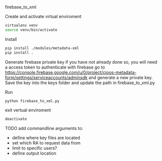 firebase_to_xml

Create and activate virtual enviroment
```bash
virtualenv venv
source venv/bin/activate
```

Install
```bash
pip install ./modules/metadata-xml
pip install .
```

Generate firebase private key
if you have not already done so, you will need a access token to authenticate with firebase
go to https://console.firebase.google.com/u/0/project/cioos-metadata-form/settings/serviceaccounts/adminsdk
and generate a new private key. Save the key into the keys folder and update the path in firebase_to_xml.py

Run
```bash
python firebase_to_xml.py
```

exit vertual enviroment
```bash
deactivate
```


TODO add commandline arguments to:
- define where key files are located
- set which RA to request data from
- limit to specific users?
- define output location
